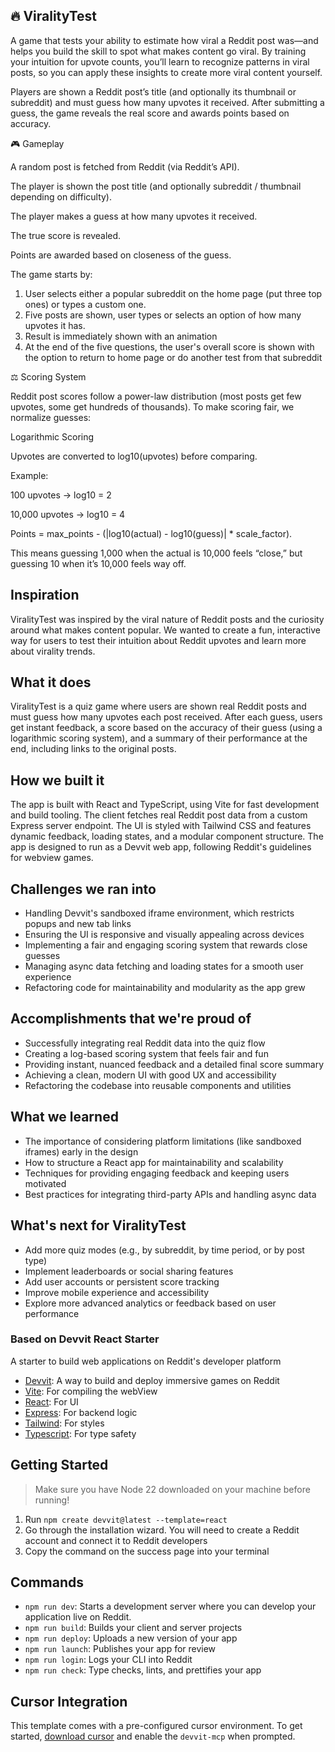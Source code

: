 🔥 ViralityTest
---


A game that tests your ability to estimate how viral a Reddit post was—and helps you build the skill to spot what makes content go viral. By training your intuition for upvote counts, you’ll learn to recognize patterns in viral posts, so you can apply these insights to create more viral content yourself.

Players are shown a Reddit post’s title (and optionally its thumbnail or subreddit) and must guess how many upvotes it received. After submitting a guess, the game reveals the real score and awards points based on accuracy.

🎮 Gameplay

A random post is fetched from Reddit (via Reddit’s API).

The player is shown the post title (and optionally subreddit / thumbnail depending on difficulty).

The player makes a guess at how many upvotes it received.

The true score is revealed.

Points are awarded based on closeness of the guess.

The game starts by:
1. User selects either a popular subreddit on the home page (put three top ones) or types a custom one.
2. Five posts are shown, user types or selects an option of how many upvotes it has.
3. Result is immediately shown with an animation
4. At the end of the five questions, the user's overall score is shown with the option to return to home page or do another test from that subreddit


⚖️ Scoring System

Reddit post scores follow a power-law distribution (most posts get few upvotes, some get hundreds of thousands). To make scoring fair, we normalize guesses:

Logarithmic Scoring

Upvotes are converted to log10(upvotes) before comparing.

Example:

100 upvotes → log10 = 2

10,000 upvotes → log10 = 4

Points = max_points - (|log10(actual) - log10(guess)| * scale_factor).

This means guessing 1,000 when the actual is 10,000 feels “close,” but guessing 10 when it’s 10,000 feels way off.


## Inspiration
ViralityTest was inspired by the viral nature of Reddit posts and the curiosity around what makes content popular. We wanted to create a fun, interactive way for users to test their intuition about Reddit upvotes and learn more about virality trends.

## What it does
ViralityTest is a quiz game where users are shown real Reddit posts and must guess how many upvotes each post received. After each guess, users get instant feedback, a score based on the accuracy of their guess (using a logarithmic scoring system), and a summary of their performance at the end, including links to the original posts.

## How we built it
The app is built with React and TypeScript, using Vite for fast development and build tooling. The client fetches real Reddit post data from a custom Express server endpoint. The UI is styled with Tailwind CSS and features dynamic feedback, loading states, and a modular component structure. The app is designed to run as a Devvit web app, following Reddit's guidelines for webview games.

## Challenges we ran into
- Handling Devvit's sandboxed iframe environment, which restricts popups and new tab links
- Ensuring the UI is responsive and visually appealing across devices
- Implementing a fair and engaging scoring system that rewards close guesses
- Managing async data fetching and loading states for a smooth user experience
- Refactoring code for maintainability and modularity as the app grew

## Accomplishments that we're proud of
- Successfully integrating real Reddit data into the quiz flow
- Creating a log-based scoring system that feels fair and fun
- Providing instant, nuanced feedback and a detailed final score summary
- Achieving a clean, modern UI with good UX and accessibility
- Refactoring the codebase into reusable components and utilities

## What we learned
- The importance of considering platform limitations (like sandboxed iframes) early in the design
- How to structure a React app for maintainability and scalability
- Techniques for providing engaging feedback and keeping users motivated
- Best practices for integrating third-party APIs and handling async data

## What's next for ViralityTest
- Add more quiz modes (e.g., by subreddit, by time period, or by post type)
- Implement leaderboards or social sharing features
- Add user accounts or persistent score tracking
- Improve mobile experience and accessibility
- Explore more advanced analytics or feedback based on user performance


### Based on Devvit React Starter

A starter to build web applications on Reddit's developer platform

- [Devvit](https://developers.reddit.com/): A way to build and deploy immersive games on Reddit
- [Vite](https://vite.dev/): For compiling the webView
- [React](https://react.dev/): For UI
- [Express](https://expressjs.com/): For backend logic
- [Tailwind](https://tailwindcss.com/): For styles
- [Typescript](https://www.typescriptlang.org/): For type safety

## Getting Started

> Make sure you have Node 22 downloaded on your machine before running!

1. Run `npm create devvit@latest --template=react`
2. Go through the installation wizard. You will need to create a Reddit account and connect it to Reddit developers
3. Copy the command on the success page into your terminal

## Commands

- `npm run dev`: Starts a development server where you can develop your application live on Reddit.
- `npm run build`: Builds your client and server projects
- `npm run deploy`: Uploads a new version of your app
- `npm run launch`: Publishes your app for review
- `npm run login`: Logs your CLI into Reddit
- `npm run check`: Type checks, lints, and prettifies your app

## Cursor Integration

This template comes with a pre-configured cursor environment. To get started, [download cursor](https://www.cursor.com/downloads) and enable the `devvit-mcp` when prompted.
